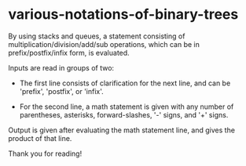 # various-notations-of-binary-trees
By using stacks and queues, a statement consisting of multiplication/division/add/sub operations, which can be in prefix/postfix/infix form, is evaluated.

Inputs are read in groups of two: 

  - The first line consists of clarification for the next line, and can be 'prefix', 'postfix',  or 'infix'.

  - For the second line, a math statement is given with any number of parentheses, asterisks, forward-slashes, '-' signs, and   '+' signs.

Output is given after evaluating the math statement line, and gives the product of that line.

Thank you for reading!
